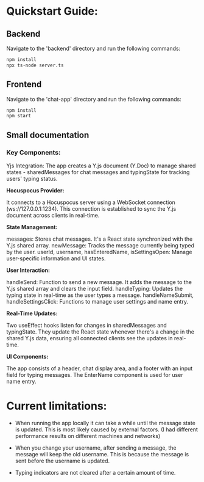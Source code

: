 # Quickstart Guide:

## Backend

Navigate to the 'backend' directory and run the following commands:

```bash
npm install
npx ts-node server.ts
```

## Frontend

Navigate to the 'chat-app' directory and run the following commands:

```bash
npm install
npm start
```

## Small documentation

### Key Components:

Yjs Integration: The app creates a Y.js document (Y.Doc) to manage shared states - sharedMessages for chat messages and typingState for tracking users' typing status.

**Hocuspocus Provider:** 

It connects to a Hocuspocus server using a WebSocket connection (ws://127.0.0.1:1234). This connection is established to sync the Y.js document across clients in real-time.

**State Management:**

messages: Stores chat messages. It's a React state synchronized with the Y.js shared array.
newMessage: Tracks the message currently being typed by the user.
userId, username, hasEnteredName, isSettingsOpen: Manage user-specific information and UI states.

**User Interaction:**

handleSend: Function to send a new message. It adds the message to the Y.js shared array and clears the input field.
handleTyping: Updates the typing state in real-time as the user types a message.
handleNameSubmit, handleSettingsClick: Functions to manage user settings and name entry.

**Real-Time Updates:**

Two useEffect hooks listen for changes in sharedMessages and typingState. They update the React state whenever there's a change in the shared Y.js data, ensuring all connected clients see the updates in real-time.

**UI Components:**

The app consists of a header, chat display area, and a footer with an input field for typing messages.
The EnterName component is used for user name entry.

# Current limitations:

- When running the app locally it can take a while until the message state is updated. This is most likely caused by external factors. (I had different performance results on different machines and networks)

- When you change your username, after sending a message, the message will keep the old username. This is because the message is sent before the username is updated.

- Typing indicators are not cleared after a certain amount of time. 